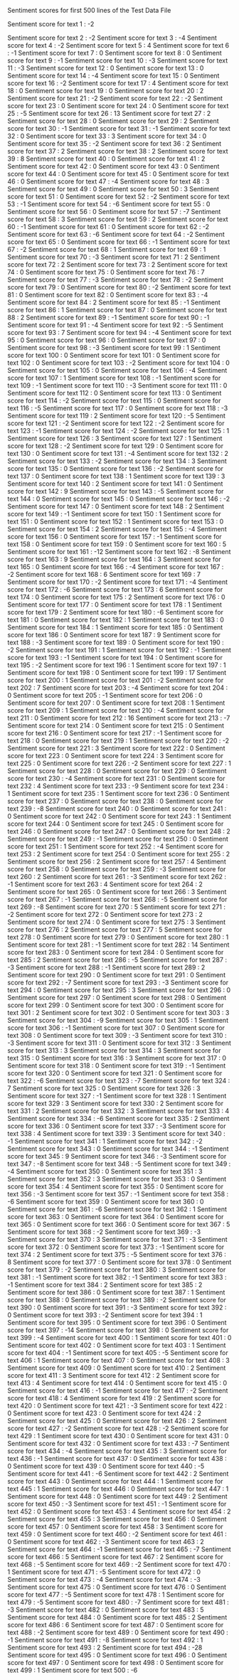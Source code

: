 Sentiment scores for first 500 lines of the Test Data File

Sentiment score for text 1 : -2

Sentiment score for text 2 : -2 
Sentiment score for text 3 : -4 
Sentiment score for text 4 : -2 
Sentiment score for text 5 : 4 
Sentiment score for text 6 : -1 
Sentiment score for text 7 : 0 
Sentiment score for text 8 : 0 
Sentiment score for text 9 : -1 
Sentiment score for text 10 : -3 
Sentiment score for text 11 : -3 
Sentiment score for text 12 : 0 
Sentiment score for text 13 : 0 
Sentiment score for text 14 : -4 
Sentiment score for text 15 : 0 
Sentiment score for text 16 : -2 
Sentiment score for text 17 : 4 
Sentiment score for text 18 : 0 
Sentiment score for text 19 : 0 
Sentiment score for text 20 : 2 
Sentiment score for text 21 : -2 
Sentiment score for text 22 : -2 
Sentiment score for text 23 : 0 
Sentiment score for text 24 : 0 
Sentiment score for text 25 : -5 
Sentiment score for text 26 : 13 
Sentiment score for text 27 : 2 
Sentiment score for text 28 : 0 
Sentiment score for text 29 : 2 
Sentiment score for text 30 : -1 
Sentiment score for text 31 : -1 
Sentiment score for text 32 : 0 
Sentiment score for text 33 : 3 
Sentiment score for text 34 : 0 
Sentiment score for text 35 : -2 
Sentiment score for text 36 : 2 
Sentiment score for text 37 : 2 
Sentiment score for text 38 : 2 
Sentiment score for text 39 : 8 
Sentiment score for text 40 : 0 
Sentiment score for text 41 : 2 
Sentiment score for text 42 : 0 
Sentiment score for text 43 : 0 
Sentiment score for text 44 : 0 
Sentiment score for text 45 : 0 
Sentiment score for text 46 : 0 
Sentiment score for text 47 : -4 
Sentiment score for text 48 : 3 
Sentiment score for text 49 : 0 
Sentiment score for text 50 : 3 
Sentiment score for text 51 : 0 
Sentiment score for text 52 : -2 
Sentiment score for text 53 : -1 
Sentiment score for text 54 : -6 
Sentiment score for text 55 : 0 
Sentiment score for text 56 : 0 
Sentiment score for text 57 : -7 
Sentiment score for text 58 : 3 
Sentiment score for text 59 : 2 
Sentiment score for text 60 : -1 
Sentiment score for text 61 : 0 
Sentiment score for text 62 : -2 
Sentiment score for text 63 : -6 
Sentiment score for text 64 : -2 
Sentiment score for text 65 : 0 
Sentiment score for text 66 : -1 
Sentiment score for text 67 : -2 
Sentiment score for text 68 : 1 
Sentiment score for text 69 : 1 
Sentiment score for text 70 : -3 
Sentiment score for text 71 : 2 
Sentiment score for text 72 : 2 
Sentiment score for text 73 : 2 
Sentiment score for text 74 : 0 
Sentiment score for text 75 : 0 
Sentiment score for text 76 : 7 
Sentiment score for text 77 : -3 
Sentiment score for text 78 : -2 
Sentiment score for text 79 : 0 
Sentiment score for text 80 : -2 
Sentiment score for text 81 : 0 
Sentiment score for text 82 : 0 
Sentiment score for text 83 : -4 
Sentiment score for text 84 : 2 
Sentiment score for text 85 : -1 
Sentiment score for text 86 : 1 
Sentiment score for text 87 : 0 
Sentiment score for text 88 : 2 
Sentiment score for text 89 : -1 
Sentiment score for text 90 : -1 
Sentiment score for text 91 : -4 
Sentiment score for text 92 : -5 
Sentiment score for text 93 : 7 
Sentiment score for text 94 : -4 
Sentiment score for text 95 : 0 
Sentiment score for text 96 : 0 
Sentiment score for text 97 : 0 
Sentiment score for text 98 : -3 
Sentiment score for text 99 : 1 
Sentiment score for text 100 : 0 
Sentiment score for text 101 : 0 
Sentiment score for text 102 : 0 
Sentiment score for text 103 : -2 
Sentiment score for text 104 : 0 
Sentiment score for text 105 : 0 
Sentiment score for text 106 : -4 
Sentiment score for text 107 : 1 
Sentiment score for text 108 : -1 
Sentiment score for text 109 : -1 
Sentiment score for text 110 : -3 
Sentiment score for text 111 : 0 
Sentiment score for text 112 : 0 
Sentiment score for text 113 : 0 
Sentiment score for text 114 : -2 
Sentiment score for text 115 : 0 
Sentiment score for text 116 : -5 
Sentiment score for text 117 : 0 
Sentiment score for text 118 : -3 
Sentiment score for text 119 : 2 
Sentiment score for text 120 : -5 
Sentiment score for text 121 : -2 
Sentiment score for text 122 : -2 
Sentiment score for text 123 : -1 
Sentiment score for text 124 : -2 
Sentiment score for text 125 : 1 
Sentiment score for text 126 : 3 
Sentiment score for text 127 : 1 
Sentiment score for text 128 : -2 
Sentiment score for text 129 : 0 
Sentiment score for text 130 : 0 
Sentiment score for text 131 : -4 
Sentiment score for text 132 : 2 
Sentiment score for text 133 : -2 
Sentiment score for text 134 : 3 
Sentiment score for text 135 : 0 
Sentiment score for text 136 : -2 
Sentiment score for text 137 : 0 
Sentiment score for text 138 : 1 
Sentiment score for text 139 : 3 
Sentiment score for text 140 : 2 
Sentiment score for text 141 : 0 
Sentiment score for text 142 : 9 
Sentiment score for text 143 : -5 
Sentiment score for text 144 : 0 
Sentiment score for text 145 : 0 
Sentiment score for text 146 : -2 
Sentiment score for text 147 : 0 
Sentiment score for text 148 : 2 
Sentiment score for text 149 : -1 
Sentiment score for text 150 : 1 
Sentiment score for text 151 : 0 
Sentiment score for text 152 : 1 
Sentiment score for text 153 : 0 
Sentiment score for text 154 : 2 
Sentiment score for text 155 : -4 
Sentiment score for text 156 : 0 
Sentiment score for text 157 : -1 
Sentiment score for text 158 : 0 
Sentiment score for text 159 : 0 
Sentiment score for text 160 : 5 
Sentiment score for text 161 : -12 
Sentiment score for text 162 : -8 
Sentiment score for text 163 : 9 
Sentiment score for text 164 : 3 
Sentiment score for text 165 : 0 
Sentiment score for text 166 : -4 
Sentiment score for text 167 : -2 
Sentiment score for text 168 : 6 
Sentiment score for text 169 : 7 
Sentiment score for text 170 : -2 
Sentiment score for text 171 : -4 
Sentiment score for text 172 : -6 
Sentiment score for text 173 : 6 
Sentiment score for text 174 : 0 
Sentiment score for text 175 : 2 
Sentiment score for text 176 : 0 
Sentiment score for text 177 : 0 
Sentiment score for text 178 : 1 
Sentiment score for text 179 : 2 
Sentiment score for text 180 : -6 
Sentiment score for text 181 : 0 
Sentiment score for text 182 : 1 
Sentiment score for text 183 : 0 
Sentiment score for text 184 : 1 
Sentiment score for text 185 : 0 
Sentiment score for text 186 : 0 
Sentiment score for text 187 : 9 
Sentiment score for text 188 : -3 
Sentiment score for text 189 : 0 
Sentiment score for text 190 : -2 
Sentiment score for text 191 : 1 
Sentiment score for text 192 : -1 
Sentiment score for text 193 : -1 
Sentiment score for text 194 : 0 
Sentiment score for text 195 : -2 
Sentiment score for text 196 : 1 
Sentiment score for text 197 : 1 
Sentiment score for text 198 : 0 
Sentiment score for text 199 : 17 
Sentiment score for text 200 : 1 
Sentiment score for text 201 : -2 
Sentiment score for text 202 : 7 
Sentiment score for text 203 : -4 
Sentiment score for text 204 : 0 
Sentiment score for text 205 : -1 
Sentiment score for text 206 : 0 
Sentiment score for text 207 : 0 
Sentiment score for text 208 : 1 
Sentiment score for text 209 : 1 
Sentiment score for text 210 : -4 
Sentiment score for text 211 : 0 
Sentiment score for text 212 : 16 
Sentiment score for text 213 : -7 
Sentiment score for text 214 : 0 
Sentiment score for text 215 : 0 
Sentiment score for text 216 : 0 
Sentiment score for text 217 : -1 
Sentiment score for text 218 : 0 
Sentiment score for text 219 : 1 
Sentiment score for text 220 : -2 
Sentiment score for text 221 : 3 
Sentiment score for text 222 : 0 
Sentiment score for text 223 : 0 
Sentiment score for text 224 : 3 
Sentiment score for text 225 : 0 
Sentiment score for text 226 : -2 
Sentiment score for text 227 : 1 
Sentiment score for text 228 : 0 
Sentiment score for text 229 : 0 
Sentiment score for text 230 : -4 
Sentiment score for text 231 : 0 
Sentiment score for text 232 : 4 
Sentiment score for text 233 : -9 
Sentiment score for text 234 : 1 
Sentiment score for text 235 : 1 
Sentiment score for text 236 : 0 
Sentiment score for text 237 : 0 
Sentiment score for text 238 : 0 
Sentiment score for text 239 : -8 
Sentiment score for text 240 : 0 
Sentiment score for text 241 : 0 
Sentiment score for text 242 : 0 
Sentiment score for text 243 : 1 
Sentiment score for text 244 : 0 
Sentiment score for text 245 : 0 
Sentiment score for text 246 : 0 
Sentiment score for text 247 : 0 
Sentiment score for text 248 : 2 
Sentiment score for text 249 : -1 
Sentiment score for text 250 : 0 
Sentiment score for text 251 : 1 
Sentiment score for text 252 : -4 
Sentiment score for text 253 : 2 
Sentiment score for text 254 : 0 
Sentiment score for text 255 : 2 
Sentiment score for text 256 : 2 
Sentiment score for text 257 : 4 
Sentiment score for text 258 : 0 
Sentiment score for text 259 : -3 
Sentiment score for text 260 : 2 
Sentiment score for text 261 : -3 
Sentiment score for text 262 : -1 
Sentiment score for text 263 : 4 
Sentiment score for text 264 : 2 
Sentiment score for text 265 : 0 
Sentiment score for text 266 : 3 
Sentiment score for text 267 : -1 
Sentiment score for text 268 : -5 
Sentiment score for text 269 : -8 
Sentiment score for text 270 : 5 
Sentiment score for text 271 : -2 
Sentiment score for text 272 : 0 
Sentiment score for text 273 : 2 
Sentiment score for text 274 : 0 
Sentiment score for text 275 : 3 
Sentiment score for text 276 : 2 
Sentiment score for text 277 : 5 
Sentiment score for text 278 : 0 
Sentiment score for text 279 : 0 
Sentiment score for text 280 : 1 
Sentiment score for text 281 : -1 
Sentiment score for text 282 : 14 
Sentiment score for text 283 : 0 
Sentiment score for text 284 : 0 
Sentiment score for text 285 : 2 
Sentiment score for text 286 : -5 
Sentiment score for text 287 : -3 
Sentiment score for text 288 : -1 
Sentiment score for text 289 : 2 
Sentiment score for text 290 : 0 
Sentiment score for text 291 : 0 
Sentiment score for text 292 : -7 
Sentiment score for text 293 : -3 
Sentiment score for text 294 : 0 
Sentiment score for text 295 : 3 
Sentiment score for text 296 : 0 
Sentiment score for text 297 : 0 
Sentiment score for text 298 : 0 
Sentiment score for text 299 : 0 
Sentiment score for text 300 : 0 
Sentiment score for text 301 : 2 
Sentiment score for text 302 : 0 
Sentiment score for text 303 : 3 
Sentiment score for text 304 : -9 
Sentiment score for text 305 : 1 
Sentiment score for text 306 : -1 
Sentiment score for text 307 : 0 
Sentiment score for text 308 : 0 
Sentiment score for text 309 : -3 
Sentiment score for text 310 : -3 
Sentiment score for text 311 : 0 
Sentiment score for text 312 : 3 
Sentiment score for text 313 : 3 
Sentiment score for text 314 : 3 
Sentiment score for text 315 : 0 
Sentiment score for text 316 : 3 
Sentiment score for text 317 : 0 
Sentiment score for text 318 : 0 
Sentiment score for text 319 : -1 
Sentiment score for text 320 : 0 
Sentiment score for text 321 : 0 
Sentiment score for text 322 : -6 
Sentiment score for text 323 : -7 
Sentiment score for text 324 : 7 
Sentiment score for text 325 : 0 
Sentiment score for text 326 : 3 
Sentiment score for text 327 : -1 
Sentiment score for text 328 : 1 
Sentiment score for text 329 : 3 
Sentiment score for text 330 : 2 
Sentiment score for text 331 : 2 
Sentiment score for text 332 : 3 
Sentiment score for text 333 : 4 
Sentiment score for text 334 : -6 
Sentiment score for text 335 : 2 
Sentiment score for text 336 : 0 
Sentiment score for text 337 : -3 
Sentiment score for text 338 : 4 
Sentiment score for text 339 : 3 
Sentiment score for text 340 : -1 
Sentiment score for text 341 : 1 
Sentiment score for text 342 : -2 
Sentiment score for text 343 : 0 
Sentiment score for text 344 : -1 
Sentiment score for text 345 : 9 
Sentiment score for text 346 : -3 
Sentiment score for text 347 : -8 
Sentiment score for text 348 : -5 
Sentiment score for text 349 : -4 
Sentiment score for text 350 : 0 
Sentiment score for text 351 : 3 
Sentiment score for text 352 : 3 
Sentiment score for text 353 : 0 
Sentiment score for text 354 : 4 
Sentiment score for text 355 : 0 
Sentiment score for text 356 : -3 
Sentiment score for text 357 : -1 
Sentiment score for text 358 : -6 
Sentiment score for text 359 : 0 
Sentiment score for text 360 : 0 
Sentiment score for text 361 : -6 
Sentiment score for text 362 : 1 
Sentiment score for text 363 : 0 
Sentiment score for text 364 : 0 
Sentiment score for text 365 : 0 
Sentiment score for text 366 : 0 
Sentiment score for text 367 : 5 
Sentiment score for text 368 : -2 
Sentiment score for text 369 : -3 
Sentiment score for text 370 : 3 
Sentiment score for text 371 : -3 
Sentiment score for text 372 : 0 
Sentiment score for text 373 : -1 
Sentiment score for text 374 : 2 
Sentiment score for text 375 : -5 
Sentiment score for text 376 : 8 
Sentiment score for text 377 : 0 
Sentiment score for text 378 : 0 
Sentiment score for text 379 : -2 
Sentiment score for text 380 : 3 
Sentiment score for text 381 : -1 
Sentiment score for text 382 : -1 
Sentiment score for text 383 : -1 
Sentiment score for text 384 : 2 
Sentiment score for text 385 : 2 
Sentiment score for text 386 : 0 
Sentiment score for text 387 : 1 
Sentiment score for text 388 : 0 
Sentiment score for text 389 : -2 
Sentiment score for text 390 : 0 
Sentiment score for text 391 : -3 
Sentiment score for text 392 : 0 
Sentiment score for text 393 : -2 
Sentiment score for text 394 : 1 
Sentiment score for text 395 : 0 
Sentiment score for text 396 : 0 
Sentiment score for text 397 : -14 
Sentiment score for text 398 : 0 
Sentiment score for text 399 : -4 
Sentiment score for text 400 : 1 
Sentiment score for text 401 : 0 
Sentiment score for text 402 : 0 
Sentiment score for text 403 : 1 
Sentiment score for text 404 : -1 
Sentiment score for text 405 : -5 
Sentiment score for text 406 : 1 
Sentiment score for text 407 : 0 
Sentiment score for text 408 : 3 
Sentiment score for text 409 : 0 
Sentiment score for text 410 : 2 
Sentiment score for text 411 : 3 
Sentiment score for text 412 : 2 
Sentiment score for text 413 : 4 
Sentiment score for text 414 : 0 
Sentiment score for text 415 : 0 
Sentiment score for text 416 : -1 
Sentiment score for text 417 : -2 
Sentiment score for text 418 : 4 
Sentiment score for text 419 : 2 
Sentiment score for text 420 : 0 
Sentiment score for text 421 : -3 
Sentiment score for text 422 : 0 
Sentiment score for text 423 : 0 
Sentiment score for text 424 : 2 
Sentiment score for text 425 : 0 
Sentiment score for text 426 : 2 
Sentiment score for text 427 : -2 
Sentiment score for text 428 : -2 
Sentiment score for text 429 : 1 
Sentiment score for text 430 : 0 
Sentiment score for text 431 : 0 
Sentiment score for text 432 : 0 
Sentiment score for text 433 : -7 
Sentiment score for text 434 : -4 
Sentiment score for text 435 : 3 
Sentiment score for text 436 : -1 
Sentiment score for text 437 : 0 
Sentiment score for text 438 : 0 
Sentiment score for text 439 : 0 
Sentiment score for text 440 : -5 
Sentiment score for text 441 : -6 
Sentiment score for text 442 : 2 
Sentiment score for text 443 : 0 
Sentiment score for text 444 : 1 
Sentiment score for text 445 : 1 
Sentiment score for text 446 : 0 
Sentiment score for text 447 : 1 
Sentiment score for text 448 : 0 
Sentiment score for text 449 : 2 
Sentiment score for text 450 : -3 
Sentiment score for text 451 : -1 
Sentiment score for text 452 : 0 
Sentiment score for text 453 : 4 
Sentiment score for text 454 : 2 
Sentiment score for text 455 : 3 
Sentiment score for text 456 : 0 
Sentiment score for text 457 : 0 
Sentiment score for text 458 : 3 
Sentiment score for text 459 : 0 
Sentiment score for text 460 : -2 
Sentiment score for text 461 : 0 
Sentiment score for text 462 : -3 
Sentiment score for text 463 : 2 
Sentiment score for text 464 : -1 
Sentiment score for text 465 : -7 
Sentiment score for text 466 : 5 
Sentiment score for text 467 : 2 
Sentiment score for text 468 : -5 
Sentiment score for text 469 : -2 
Sentiment score for text 470 : 1 
Sentiment score for text 471 : -5 
Sentiment score for text 472 : 0 
Sentiment score for text 473 : -4 
Sentiment score for text 474 : -3 
Sentiment score for text 475 : 0 
Sentiment score for text 476 : 0 
Sentiment score for text 477 : -5 
Sentiment score for text 478 : 1 
Sentiment score for text 479 : -5 
Sentiment score for text 480 : -7 
Sentiment score for text 481 : -3 
Sentiment score for text 482 : 0 
Sentiment score for text 483 : 5 
Sentiment score for text 484 : 0 
Sentiment score for text 485 : 2 
Sentiment score for text 486 : 6 
Sentiment score for text 487 : 0 
Sentiment score for text 488 : -2 
Sentiment score for text 489 : 0 
Sentiment score for text 490 : -1 
Sentiment score for text 491 : -8 
Sentiment score for text 492 : 1 
Sentiment score for text 493 : 2 
Sentiment score for text 494 : -28 
Sentiment score for text 495 : 0 
Sentiment score for text 496 : 0 
Sentiment score for text 497 : 0 
Sentiment score for text 498 : 0 
Sentiment score for text 499 : 1 
Sentiment score for text 500 : -6 
